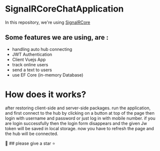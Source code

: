 # SignalRCoreChatApplication
In this repository, we're using [SignalRCore](https://docs.microsoft.com/en-us/aspnet/core/signalr/introduction?view=aspnetcore-3.1)
## Some features we are using, are : 
- handling auto hub connecting
- JWT Authentication
- Client Vuejs App
- track online users
- send a text to users
- use EF Core (in-memory Database)

# How does it works?

after restoring client-side and server-side packages. run the application, and first connect to the hub by clicking on a button at top of the page then login with username and password
or just log in with mobile number. if you are login successfully then the login form disappears and the given Jw token will be saved in local storage.
now you have to refresh the page and the hub will be connected.

 :beginner: ## please give a star  :star:
